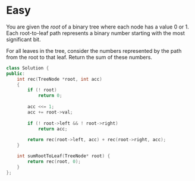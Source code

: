 # Easy

You are given the $root$ of a binary tree where each node has a value $0$ or $1$. Each root-to-leaf path represents a binary number starting with the most significant bit.

For all leaves in the tree, consider the numbers represented by the path from the root to that leaf. Return the sum of these numbers.

```cpp
class Solution {
public:
    int rec(TreeNode *root, int acc)
    {
        if (! root)
            return 0;
        
        acc <<= 1;
        acc += root->val;
        
        if (! root->left && ! root->right)
            return acc;
        
        return rec(root->left, acc) + rec(root->right, acc);
    }

    int sumRootToLeaf(TreeNode* root) {
        return rec(root, 0);
    }
};
```

